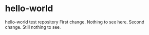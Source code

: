 # hello-world
hello-world test repository
First change. Nothing to see here.
Second change. Still nothing to see.
